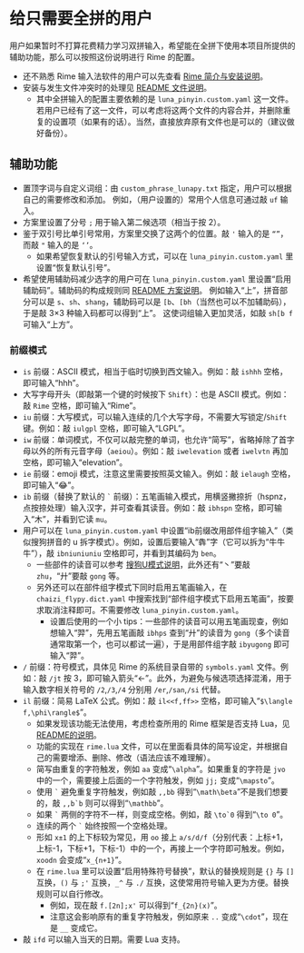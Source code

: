 # 给只需要全拼的用户
用户如果暂时不打算花费精力学习双拼输入，希望能在全拼下使用本项目所提供的辅助功能，那么可以按照这份说明进行 Rime 的配置。
* 还不熟悉 Rime 输入法软件的用户可以先查看 [Rime 简介与安装说明](intro.md#安装-rime-输入法并启用本项目的输入方案)。
* 安装与发生文件冲突时的处理见 [README 文件说明](README.md#文件说明)。
	* 其中全拼输入的配置主要依赖的是 `luna_pinyin.custom.yaml` 这一文件。若用户已经有了这一文件，可以考虑将这两个文件的内容合并，并删除重复的设置项（如果有的话）。当然，直接放弃原有文件也是可以的（建议做好备份）。

## 辅助功能
* 置顶字词与自定义词组：由 `custom_phrase_lunapy.txt` 指定，用户可以根据自己的需要修改和添加。
例如，（用户设置的）常用个人信息可通过敲 `uf` 输入。
* 方案里设置了分号 `;` 用于输入第二候选项（相当于按 2）。
* 鉴于双引号比单引号常用，方案里交换了这两个的位置。敲 `'` 输入的是 `“”`，而敲 `"` 输入的是 `‘’`。
	* 如果希望恢复默认的引号输入方式，可以在 `luna_pinyin.custom.yaml` 里设置“恢复默认引号”。
* 希望使用辅助码减少选字的用户可在 `luna_pinyin.custom.yaml` 里设置“启用辅助码”。辅助码的构成规则同 [README 方案说明](README.md#方案说明)。
例如输入“上”，拼音部分可以是 `s`、`sh`、`shang`，辅助码可以是 `[b`、`[bh`（当然也可以不加辅助码），于是敲 3×3 种输入码都可以得到“上”。
这使词组输入更加灵活，如敲 `sh[b f` 可输入“上方”。

### 前缀模式
* `is` 前缀：ASCII 模式，相当于临时切换到西文输入。例如：敲 `ishhh` 空格，即可输入“hhh”。
* 大写字母开头（即敲第一个键的时候按下 `Shift`）：也是 ASCII 模式。例如：敲 `Rime` 空格，即可输入“Rime”。
* `iu` 前缀：大写模式，可以输入连续的几个大写字母，不需要大写锁定/`Shift` 键。例如：敲 `iulgpl` 空格，即可输入“LGPL”。
* `iw` 前缀：单词模式，不仅可以敲完整的单词，也允许“简写”，省略掉除了首字母以外的所有元音字母（`aeiou`）。例如：敲 `iwelevation` 或者 `iwelvtn` 再加空格，即可输入“elevation”。
* `ie` 前缀：emoji 模式，注意这里需要按照英文输入。例如：敲 `ielaugh` 空格，即可输入“😂”。
* `ib` 前缀（替换了默认的 `` ` `` 前缀）：五笔画输入模式，用横竖撇捺折（hspnz，点按捺处理）输入汉字，并可查看其读音。例如：敲 `ibhspn` 空格，即可输入“木”，并看到它读 `mu`。
* 用户可以在 `luna_pinyin.custom.yaml` 中设置“ib前缀改用部件组字输入”（类似搜狗拼音的 u 拆字模式）。例如，设置后要输入“犇”字（它可以拆为“牛牛牛”），敲 `ibniuniuniu` 空格即可，并看到其编码为 `ben`。
	* 一些部件的读音可以参考 [搜狗U模式说明](https://pinyin.sogou.com/help.php?list=3&q=8)，此外还有“丶”要敲 `zhu`，“廾”要敲 `gong` 等。
	* 另外还可以在部件组字模式下同时启用五笔画输入，在 `chaizi_flypy.dict.yaml` 中搜索找到“部件组字模式下启用五笔画”，按要求取消注释即可。不需要修改 `luna_pinyin.custom.yaml`。
		* 设置后使用的一个小 tips：一些部件的读音可以用五笔画现查，例如想输入“羿”，先用五笔画敲 `ibhps` 查到“廾”的读音为 `gong`（多个读音通常取第一个，也可以都试一遍），于是用部件组字敲 `ibyugong` 即可输入“羿”。
* `/` 前缀：符号模式，具体见 Rime 的系统目录自带的 `symbols.yaml` 文件。例如：敲 `/jt` 按 3，即可输入箭头“←”。此外，为避免与候选项选择混淆，用于输入数字相关符号的 `/2`,`/3`,`/4` 分别用 `/er`,`/san`,`/si` 代替。
* `il` 前缀：简易 LaTeX 公式。例如：敲 `il<<f,ff>>` 空格，即可输入“`$\langle f,\phi\rangle$`”。
	* 如果发现该功能无法使用，考虑检查所用的 Rime 框架是否支持 Lua，见 [README的说明](README.md#关于-lua-支持)。
	* 功能的实现在 `rime.lua` 文件，可以在里面看具体的简写设定，并根据自己的需要增添、删除、修改（语法应该不难理解）。
	* 简写由重复的字符触发，例如 `aa` 变成“`\alpha`”。如果重复的字符是 `jvo` 中的一个，需要接上后面的一个字符触发，例如 `jj;` 变成“`\mapsto`”。
	* 使用 `` ` `` 避免重复字符触发，例如敲 `,,bb` 得到“`\math\beta`”不是我们想要的，敲 ``,,b`b`` 则可以得到“`\mathbb`”。
	* 如果 `` ` `` 两侧的字符不一样，则变成空格。例如，敲 ``\to`0`` 得到“`\to 0`”。
	* 连续的两个 `` ` `` 始终按照一个空格处理。
	* 形如 `x±1` 的上下标较为常见，用 `oo` 接上 `a/s/d/f`（分别代表：上标+1，上标-1，下标+1，下标-1）中的一个，再接上一个字符即可触发。例如，`xoodn` 会变成“`x_{n+1}`”。
	* 在 `rime.lua` 里可以设置“启用特殊符号替换”，默认的替换规则是 `{}` 与 `[]` 互换，`()` 与 `;'` 互换，`_^` 与 `./` 互换，这使常用符号输入更为方便。替换规则可以自行修改。
		* 例如，现在敲 `f.[2n];x'` 可以得到“`f_{2n}(x)`”。
		* 注意这会影响原有的重复字符触发，例如原来 `..` 变成“`\cdot`”，现在是 `__` 变成它。
* 敲 `ifd` 可以输入当天的日期。需要 Lua 支持。

